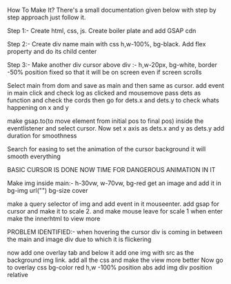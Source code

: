 How To Make It?
There's a small documentation given below with step by step approach just follow it.

Step 1:- Create html, css, js. Create boiler plate and add GSAP cdn

Step 2:- Create div name main with css h,w-100%, bg-black. Add flex property and do its child center

Step 3:- Make another div cursor above div :- h,w-20px, bg-white, border -50%
position fixed  so that it will be on screen even if screen scrolls

Select main from dom and save as main and then same as cursor.
add event in main click and check log as clicked and mousemove
pass dets as function and check the cords then go for dets.x and dets.y to check whats happening on x and y


make gsap.to(to move element from initial pos to final pos) inside the eventlistener and select cursor.
Now set x axis as dets.x and y as dets.y add duration for smoothness

Search for easing to set the animation of the cursor background it will smooth everything

BASIC CURSOR IS DONE NOW TIME FOR DANGEROUS ANIMATION IN IT


Make img inside main:- h-30vw, w-70vw, bg-red get an image and add it in bg-img url("") bg-size cover 

make a query selector of img and add event in it mouseenter. add gsap for cursor and make it to scale 2. and make mouse leave for scale 1
when enter make the innerhtml to view more

PROBLEM IDENTIFIED:- when hovering the cursor div is coming in between the main and image div due to which it is flickering

now add one overlay tab and below it add one img with src as the background img link. add all the css and make the view more better
Now go to overlay css bg-color red h,w -100% position abs add img div position relative 